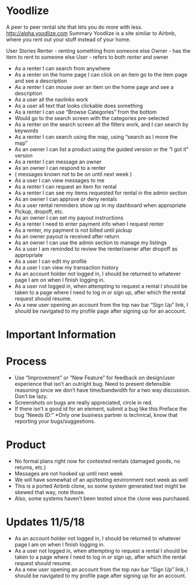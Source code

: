 # Yoodlize

A peer to peer rental site that lets you do more with less.
http://alpha.yoodlize.com 
Summary
Yoodlize is a site similar to Airbnb, where you rent out your stuff instead of your home.

User Stories
Renter - renting something from someone else
Owner - has the item to rent to someone else
User - refers to both renter and owner

* As a renter I can search from anywhere
* As a renter on the home page I can click on an item go to the item page and see a description
* As a renter I can mouse over an item on the home page and see a description
* As a user all the navlinks work
* As a user all text that looks clickable does something
* As a renter I can use “Browse Categories” from the bottom
* Would go to the search screen with the categories pre-selected
* As a renter on the search screen all the filters work, and I can search by keywords
* As a renter I can search using the map, using “search as I move the map”
* As an owner I can list a product using the guided version or the “I got it” version
* As a renter I can message an owner
* As an owner I can respond to a renter
* ( messages known not to be on until next week )
* As a user I can view messages to me
* As a renter I can request an item for rental
* As a renter I can see my items requested for rental in the admin section
* As an owner I can approve or deny rentals
* As a user rental reminders show up in my dashboard when appropriate
* Pickup, dropoff, etc.
* As an owner I can set my payout instructions
* As a renter I need to enter payment info when I request renter
* As a renter, my payment is not billed until pickup
* As an owner payout is received after return
* As an owner I can use the admin section to manage my listings
* As a user I am reminded to review the renter/owner after dropoff as appropriate
* As a user I can edit my profile
* As a user I can view my transaction history
* As an account holder not logged in, I should be returned to whatever page I am on when I finish logging in.
* As a user not logged in, when attempting to request a rental I should be taken to a page where I need to log in or sign up, after which the rental request should resume.
* As a new user opening an account from the top nav bar “Sign Up” link, I should be navigated to my profile page after signing up for an account.

# Important Information
# Process
* Use “Improvement” or “New Feature” for feedback on design/user experience that isn’t an outright bug. Need to present defensible reasoning since we don’t have time/bandwidth for a two way discussion. Don’t be lazy.
* Screenshots on bugs are really appreciated, circle in red.
* If there isn’t a good id for an element, submit a bug like this
Preface the bug “Needs ID:”
*Only one business partner is technical, know that reporting your bugs/suggestions.
# Product
* No formal plans right now for contested rentals (damaged goods, no returns, etc.)
* Messages are not hooked up until next week
* We will have somewhat of an api/testing environment next week as well
* This is a ported Airbnb clone, so some system generated text might be skewed that way, note those.
* Also, some systems haven’t been tested since the clone was purchased.

# Updates 11/5/18
* As an account holder not logged in, I should be returned to whatever page I am on when I finish logging in.
* As a user not logged in, when attempting to request a rental I should be taken to a page where I need to log in or sign up, after which the rental request should resume.
* As a new user opening an account from the top nav bar “Sign Up” link, I should be navigated to my profile page after signing up for an account.
